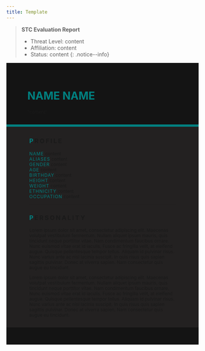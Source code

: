 ```yaml
---
title: Template
---
```


> **STC Evaluation Report**
>- Threat Level: content
>- Affiliation: content
>- Status: content
{: .notice--info}

<!---------
header names
----------->

<div class="row" style="background-color:#141414; padding-top:30px; padding-left: 55px; padding-right: 55px; padding-bottom: 25px">
    <h1 style="color:#008080">NAME NAME</h1>
    <small>"content"</small>
</div>
<div style="background-color:#008080;padding:3px;"></div>
<div class="row" style="background-color:#232121; padding-top:5px; padding-left: 60px; padding-right: 60px; padding-bottom: 20px; overflow:auto; max-height:500px">

<!---------
profile
----------->

<h3 class="font-weight-bold" style="letter-spacing:3px; text-transform:uppercase">
    <span style="color:#008080;">P</span>rofile
</h3>

<small>
<span class="font-weight-bold" style="color:#008080;letter-spacing:1px; text-transform:uppercase">NAME</span> &#09;&#09;
  content<br>
<span class="font-weight-bold" style="color:#008080;letter-spacing:1px; text-transform:uppercase">ALIASES</span> &#09;&#09;
  content<br>
<span class="font-weight-bold" style="color:#008080;letter-spacing:1px; text-transform:uppercase">GENDER</span> &#09;&#09;
  content<br>
<span class="font-weight-bold" style="color:#008080;letter-spacing:1px; text-transform:uppercase">AGE</span> &#09;&#09;
  content<br>
<span class="font-weight-bold" style="color:#008080;letter-spacing:1px; text-transform:uppercase">BIRTHDAY</span> &#09;&#09;
  content<br>
<span class="font-weight-bold" style="color:#008080;letter-spacing:1px; text-transform:uppercase">HEIGHT</span> &#09;&#09;
  content<br>
<span class="font-weight-bold" style="color:#008080;letter-spacing:1px; text-transform:uppercase">WEIGHT</span> &#09;&#09;
  content<br>
<span class="font-weight-bold" style="color:#008080;letter-spacing:1px; text-transform:uppercase">ETHNICITY</span> &#09;&#09;
  content<br>
<span class="font-weight-bold" style="color:#008080;letter-spacing:1px; text-transform:uppercase">OCCUPATION</span> &#09;&#09;
  content<br>
</small>

<hr class="w-100 my-5" style="border-color:#e6d7c5;opacity:.2;">

<!---------
personality
----------->
<h3 class="font-weight-bold" style="letter-spacing:3px; text-transform:uppercase">
    <span style="color:#008080;">P</span>ersonality
</h3>

<small>
<p>Lorem ipsum dolor sit amet, consectetur adipiscing elit. Maecenas volutpat vestibulum fermentum. Nullam aliquet ipsum mauris, quis tincidunt neque porttitor vitae. Nam condimentum faucibus ornare. Nunc euismod vitae erat id iaculis. Fusce ac fringilla velit, at eleifend augue. Quisque pellentesque tempor tellus. Aliquam id pulvinar risus. Nunc varius ante ac nisl lacinia suscipit. In quis risus quis sapien sagittis pulvinar. Donec at viverra sapien. Nam consectetur quis augue eu tincidunt.</p>

<p>Lorem ipsum dolor sit amet, consectetur adipiscing elit. Maecenas volutpat vestibulum fermentum. Nullam aliquet ipsum mauris, quis tincidunt neque porttitor vitae. Nam condimentum faucibus ornare. Nunc euismod vitae erat id iaculis. Fusce ac fringilla velit, at eleifend augue. Quisque pellentesque tempor tellus. Aliquam id pulvinar risus. Nunc varius ante ac nisl lacinia suscipit. In quis risus quis sapien sagittis pulvinar. Donec at viverra sapien. Nam consectetur quis augue eu tincidunt.</p>
</small>

<hr class="w-100 my-5" style="border-color:#e6d7c5;opacity:.2;">

<!---------
backstory
----------->
<h3 class="font-weight-bold" style="letter-spacing:3px; text-transform:uppercase">
    <span style="color:#008080;">B</span>ackstory
</h3>

<small>

<span class="font-weight-bold" style="color:#008080;letter-spacing:1px; text-transform:uppercase">RELATIONS</span> &#09;&#09;
    <ul><li>content</li>
    </ul>

<p><span class="font-weight-bold" style="color:#008080;letter-spacing:1px; text-transform:uppercase">CONTENT WARNING </span>TBA</p>

<ul>
    <li>content</li>
    <li>content</li>
    <li>content</li>
</ul>
</small>

<hr class="w-100 my-5" style="border-color:#e6d7c5;opacity:.2;">


<!---------
trivia
----------->

<h3 class="font-weight-bold" style="letter-spacing:3px; text-transform:uppercase">
    <span style="color:#008080;">T</span>rivia
</h3>

<small>
<span class="font-weight-bold" style="color:#008080;letter-spacing:1px; text-transform:uppercase">INSPIRATION</span> &#09;&#09;
    <ul>
        <li>content</li>
        <li>content</li>
        <li>content</li>
        <li>content</li>
    </ul>
<span class="font-weight-bold" style="color:#008080;letter-spacing:1px; text-transform:uppercase">VOICE CLAIM</span> &#09;&#09;
    <a href="link here">content</a><br>
<span class="font-weight-bold" style="color:#008080;letter-spacing:1px; text-transform:uppercase">THEME SONG</span> &#09;&#09;
    content<br>
<span class="font-weight-bold" style="color:#008080;letter-spacing:1px; text-transform:uppercase">MBTI TYPE</span> &#09;&#09;
    content<br>

<ul>
<li>Lorem ipsum dolor sit amet, consectetur adipiscing elit.</li>
<li>Lorem ipsum dolor sit amet, consectetur adipiscing elit.</li>
<li>Lorem ipsum dolor sit amet, consectetur adipiscing elit.</li>
<li>Lorem ipsum dolor sit amet, consectetur adipiscing elit.</li>
<li>Lorem ipsum dolor sit amet, consectetur adipiscing elit.</li>
</ul>
</small>

</div>
<div class="row" style="background-color:#141414; padding-top:20px; padding-left: 30px; padding-right: 30px; padding-bottom: 25px;">
    <div style="text-align: right; font-size: 16px"><a href="https://toyhou.se/11320894.-f2u-unity-v2"><i class="fa-solid fa-barcode"></i
  ></a></div>
</div>
